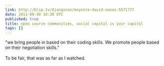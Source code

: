```yaml
---
link: http://blip.tv/djangocon/keynote-david-eaves-5571777
date: 2011-09-30 18:30 UTC
published: true
title: open source communities, social capitol is your capitol
tags: []
---
```


"we bring people in based on their coding skills. We promote people based on their negotiation skills." <br><br>To be fair, that was as far as I watched.
